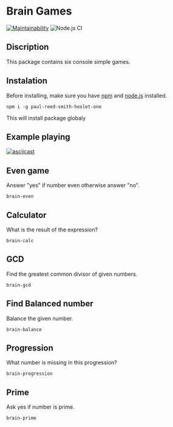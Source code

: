 
# Brain Games

[![Maintainability](https://api.codeclimate.com/v1/badges/2627434c7a855f94c798/maintainability)](https://codeclimate.com/github/paul-reed-smith/project-lvl1-s308/maintainability)
![Node.js CI](https://github.com/paul-reed-smith/project-lvl1-s308/workflows/Node.js%20CI/badge.svg)

## Discription

This package contains six console simple games.

## Instalation

Before installing, make sure you have [npm](https://www.npmjs.com/get-npm) and [node.js](https://nodejs.org/en/) installed.

```npm i -g paul-reed-smith-hexlet-one```

This will install package globaly

## Example playing

[![asciicast](https://asciinema.org/a/17ANnm5Vo4UXM0nY4b3EZRP0Z.png)](https://asciinema.org/a/17ANnm5Vo4UXM0nY4b3EZRP0Z)

## Even game

Answer "yes" if number even otherwise answer "no".

```brain-even```

## Calculator

What is the result of the expression?

```brain-calc```

## GCD

Find the greatest common divisor of given numbers.

```brain-gcd```

## Find Balanced number

Balance the given number.

```brain-balance```

## Progression

What number is missing in this progression?

```brain-progression```

## Prime  

Ask yes if number is prime.

```brain-prime```
